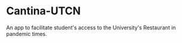 # Cantina-UTCN
An app to facilitate student's access to the University's Restaurant in pandemic times.
